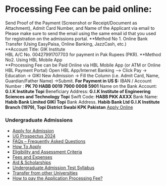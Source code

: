 # **Processing Fee can be paid online:**
Send Proof of the Payment (Screenshot or Receipt/Document as Attachment), Admit Card Number, and Name of the Applicant via email to 
Please make sure to send the email using the same email id that you used for registration on the admissions portal.
**Method No 1. Online Bank Transfer (Using EasyPaisa, Online Banking, JazzCash, etc.)  
**Account Title: GIK Institute   
HBL A/C No. 00427991707703 for payment in Pak Rupees (PKR).
**Method No2. Using HBL Mobile App  
**Processing Fee can be Paid Online via HBL Mobile App (or ATM or Online HBL Payment Portal)
Open HBL App/Internet Banking —> Click Pay -> Education -> GIKI New Admission -> Fill the Column (i.e. Admit Card, Name, Guardian/Father Name) ->Submit.
**For Payment in US $:**
IBAN / Account Number : **PK 70 HABB 0019 7900 0008 5901**
Name on the Bank Account: **G.I.K Institute Topi**
Beneficiary Address: **G.I.K Institute of Engineering Sciences and Technology Topi**
Swift Code: **HABB PKK AXXX**
Bank Name: **Habib Bank Limited GIKI Topi**
Bank Address. **Habib Bank Ltd G.I.K Institute Branch (1979), Topi District Swabi KPK Pakistan**
[Apply Online](https://admissions.giki.edu.pk/home/campaignapply)
### Undergraduate Admissions
  * [Apply for Admission](http://admissions.giki.edu.pk/register/)
  * [UG Prospectus 2024](https://giki.edu.pk/prospectus)
  * [FAQs – Frequently Asked Questions](https://giki.edu.pk/admissions/admissions-undergraduates/faqs/)
  * [How To Apply](https://giki.edu.pk/admissions/admissions-undergraduates/ugradhow-to-apply/)
  * [Eligibility and Assessment Criteria](https://giki.edu.pk/admissions/admissions-undergraduates/eligibility-criteria/)
  * [Fees and Expenses](https://giki.edu.pk/admissions/admissions-undergraduates/ugrad-fees-and-expenses/)
  * [Aid & Scholarships](https://giki.edu.pk/admissions/admissions-undergraduates/scholarships-fa/)
  * [Undergraduate Admission Test Syllabus](https://giki.edu.pk/admissions/admissions-undergraduates/undergraduate-admission-test-syllabus/)
  * [Transfer from other Universities](https://giki.edu.pk/transfer-from-other-universities/)
  * [How to pay the Application Processing Fee?](https://giki.edu.pk/payment/)


